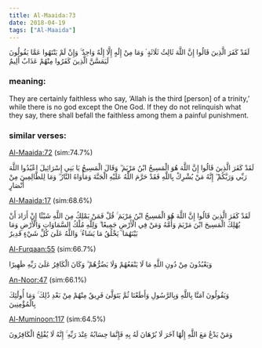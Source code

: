 ```yaml
---
title: Al-Maaida:73
date: 2018-04-19
tags: ["Al-Maaida"]
---
```

لَقَدْ كَفَرَ الَّذِينَ قَالُوا إِنَّ اللَّهَ ثَالِثُ ثَلَاثَةٍ ۘ وَمَا مِنْ إِلَٰهٍ إِلَّا إِلَٰهٌ وَاحِدٌ ۚ وَإِنْ لَمْ يَنْتَهُوا عَمَّا يَقُولُونَ لَيَمَسَّنَّ الَّذِينَ كَفَرُوا مِنْهُمْ عَذَابٌ أَلِيمٌ
### meaning: 
They are certainly faithless who say, ‘Allah is the third [person] of a trinity,’ while there is no god except the One God. If they do not relinquish what they say, there shall befall the faithless among them a painful punishment.
### similar verses: 

[Al-Maaida:72](/5/72) (sim:74.7%)

لَقَدْ كَفَرَ الَّذِينَ قَالُوا إِنَّ اللَّهَ هُوَ الْمَسِيحُ ابْنُ مَرْيَمَ ۖ وَقَالَ الْمَسِيحُ يَا بَنِي إِسْرَائِيلَ اعْبُدُوا اللَّهَ رَبِّي وَرَبَّكُمْ ۖ إِنَّهُ مَنْ يُشْرِكْ بِاللَّهِ فَقَدْ حَرَّمَ اللَّهُ عَلَيْهِ الْجَنَّةَ وَمَأْوَاهُ النَّارُ ۖ وَمَا لِلظَّالِمِينَ مِنْ أَنْصَارٍ

[Al-Maaida:17](/5/17) (sim:68.6%)

لَقَدْ كَفَرَ الَّذِينَ قَالُوا إِنَّ اللَّهَ هُوَ الْمَسِيحُ ابْنُ مَرْيَمَ ۚ قُلْ فَمَنْ يَمْلِكُ مِنَ اللَّهِ شَيْئًا إِنْ أَرَادَ أَنْ يُهْلِكَ الْمَسِيحَ ابْنَ مَرْيَمَ وَأُمَّهُ وَمَنْ فِي الْأَرْضِ جَمِيعًا ۗ وَلِلَّهِ مُلْكُ السَّمَاوَاتِ وَالْأَرْضِ وَمَا بَيْنَهُمَا ۚ يَخْلُقُ مَا يَشَاءُ ۚ وَاللَّهُ عَلَىٰ كُلِّ شَيْءٍ قَدِيرٌ

[Al-Furqaan:55](/25/55) (sim:66.7%)

وَيَعْبُدُونَ مِنْ دُونِ اللَّهِ مَا لَا يَنْفَعُهُمْ وَلَا يَضُرُّهُمْ ۗ وَكَانَ الْكَافِرُ عَلَىٰ رَبِّهِ ظَهِيرًا

[An-Noor:47](/24/47) (sim:66.1%)

وَيَقُولُونَ آمَنَّا بِاللَّهِ وَبِالرَّسُولِ وَأَطَعْنَا ثُمَّ يَتَوَلَّىٰ فَرِيقٌ مِنْهُمْ مِنْ بَعْدِ ذَٰلِكَ ۚ وَمَا أُولَٰئِكَ بِالْمُؤْمِنِينَ

[Al-Muminoon:117](/23/117) (sim:64.5%)

وَمَنْ يَدْعُ مَعَ اللَّهِ إِلَٰهًا آخَرَ لَا بُرْهَانَ لَهُ بِهِ فَإِنَّمَا حِسَابُهُ عِنْدَ رَبِّهِ ۚ إِنَّهُ لَا يُفْلِحُ الْكَافِرُونَ
